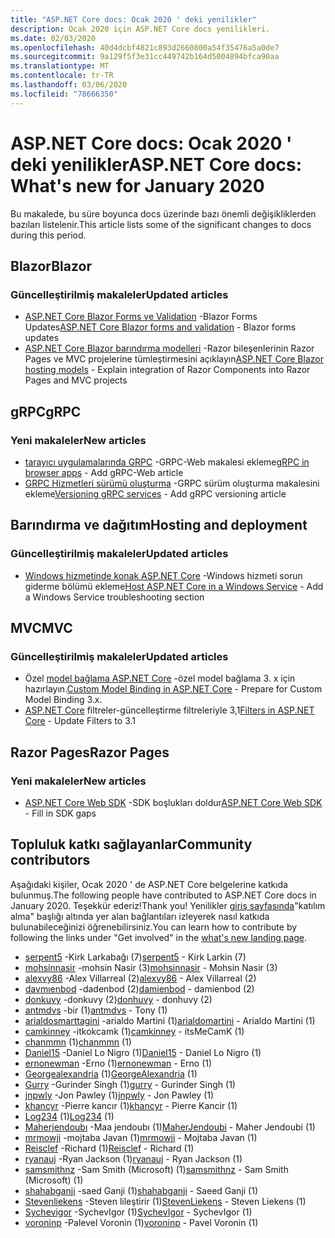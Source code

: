 ```yaml
---
title: "ASP.NET Core docs: Ocak 2020 ' deki yenilikler"
description: Ocak 2020 için ASP.NET Core docs yenilikleri.
ms.date: 02/03/2020
ms.openlocfilehash: 40d4dcbf4821c893d2660800a54f35476a5a0de7
ms.sourcegitcommit: 9a129f5f3e31cc449742b164d5004894bfca90aa
ms.translationtype: MT
ms.contentlocale: tr-TR
ms.lasthandoff: 03/06/2020
ms.locfileid: "78666350"
---
```

# <a name="aspnet-core-docs-whats-new-for-january-2020"></a><span data-ttu-id="543b0-103">ASP.NET Core docs: Ocak 2020 ' deki yenilikler</span><span class="sxs-lookup"><span data-stu-id="543b0-103">ASP.NET Core docs: What's new for January 2020</span></span>

<span data-ttu-id="543b0-104">Bu makalede, bu süre boyunca docs üzerinde bazı önemli değişikliklerden bazıları listelenir.</span><span class="sxs-lookup"><span data-stu-id="543b0-104">This article lists some of the significant changes to docs during this period.</span></span>

## <a name="blazor"></a><span data-ttu-id="543b0-105">Blazor</span><span class="sxs-lookup"><span data-stu-id="543b0-105">Blazor</span></span>

### <a name="updated-articles"></a><span data-ttu-id="543b0-106">Güncelleştirilmiş makaleler</span><span class="sxs-lookup"><span data-stu-id="543b0-106">Updated articles</span></span>

- <span data-ttu-id="543b0-107">[ASP.NET Core Blazor Forms ve Validation](../blazor/forms-validation.md) -Blazor Forms Updates</span><span class="sxs-lookup"><span data-stu-id="543b0-107">[ASP.NET Core Blazor forms and validation](../blazor/forms-validation.md) - Blazor forms updates</span></span>
- <span data-ttu-id="543b0-108">[ASP.NET Core Blazor barındırma modelleri](../blazor/hosting-models.md) -Razor bileşenlerinin Razor Pages ve MVC projelerine tümleştirmesini açıklayın</span><span class="sxs-lookup"><span data-stu-id="543b0-108">[ASP.NET Core Blazor hosting models](../blazor/hosting-models.md) - Explain integration of Razor Components into Razor Pages and MVC projects</span></span>

## <a name="grpc"></a><span data-ttu-id="543b0-109">gRPC</span><span class="sxs-lookup"><span data-stu-id="543b0-109">gRPC</span></span>

### <a name="new-articles"></a><span data-ttu-id="543b0-110">Yeni makaleler</span><span class="sxs-lookup"><span data-stu-id="543b0-110">New articles</span></span>

- <span data-ttu-id="543b0-111">[tarayıcı uygulamalarında GRPC](../grpc/browser.md) -GRPC-Web makalesi ekleme</span><span class="sxs-lookup"><span data-stu-id="543b0-111">[gRPC in browser apps](../grpc/browser.md) - Add gRPC-Web article</span></span>
- <span data-ttu-id="543b0-112">[GRPC Hizmetleri sürümü oluşturma](../grpc/versioning.md) -GRPC sürüm oluşturma makalesini ekleme</span><span class="sxs-lookup"><span data-stu-id="543b0-112">[Versioning gRPC services](../grpc/versioning.md) - Add gRPC versioning article</span></span>

## <a name="hosting-and-deployment"></a><span data-ttu-id="543b0-113">Barındırma ve dağıtım</span><span class="sxs-lookup"><span data-stu-id="543b0-113">Hosting and deployment</span></span>

### <a name="updated-articles"></a><span data-ttu-id="543b0-114">Güncelleştirilmiş makaleler</span><span class="sxs-lookup"><span data-stu-id="543b0-114">Updated articles</span></span>

- <span data-ttu-id="543b0-115">[Windows hizmetinde konak ASP.NET Core](../host-and-deploy/windows-service.md) -Windows hizmeti sorun giderme bölümü ekleme</span><span class="sxs-lookup"><span data-stu-id="543b0-115">[Host ASP.NET Core in a Windows Service](../host-and-deploy/windows-service.md) - Add a Windows Service troubleshooting section</span></span>

## <a name="mvc"></a><span data-ttu-id="543b0-116">MVC</span><span class="sxs-lookup"><span data-stu-id="543b0-116">MVC</span></span>

### <a name="updated-articles"></a><span data-ttu-id="543b0-117">Güncelleştirilmiş makaleler</span><span class="sxs-lookup"><span data-stu-id="543b0-117">Updated articles</span></span>

- <span data-ttu-id="543b0-118">Özel [model bağlama ASP.NET Core](../mvc/advanced/custom-model-binding.md) -özel model bağlama 3. x için hazırlayın.</span><span class="sxs-lookup"><span data-stu-id="543b0-118">[Custom Model Binding in ASP.NET Core](../mvc/advanced/custom-model-binding.md) - Prepare for Custom Model Binding 3.x.</span></span>
- <span data-ttu-id="543b0-119">[ASP.NET Core](../mvc/controllers/filters.md) filtreler-güncelleştirme filtreleriyle 3,1</span><span class="sxs-lookup"><span data-stu-id="543b0-119">[Filters in ASP.NET Core](../mvc/controllers/filters.md) - Update Filters to 3.1</span></span>

## <a name="razor-pages"></a><span data-ttu-id="543b0-120">Razor Pages</span><span class="sxs-lookup"><span data-stu-id="543b0-120">Razor Pages</span></span>

### <a name="new-articles"></a><span data-ttu-id="543b0-121">Yeni makaleler</span><span class="sxs-lookup"><span data-stu-id="543b0-121">New articles</span></span>

- <span data-ttu-id="543b0-122">[ASP.NET Core Web SDK](../razor-pages/web-sdk.md) -SDK boşlukları doldur</span><span class="sxs-lookup"><span data-stu-id="543b0-122">[ASP.NET Core Web SDK](../razor-pages/web-sdk.md) - Fill in SDK gaps</span></span>

## <a name="community-contributors"></a><span data-ttu-id="543b0-123">Topluluk katkı sağlayanlar</span><span class="sxs-lookup"><span data-stu-id="543b0-123">Community contributors</span></span>

<span data-ttu-id="543b0-124">Aşağıdaki kişiler, Ocak 2020 ' de ASP.NET Core belgelerine katkıda bulunmuş.</span><span class="sxs-lookup"><span data-stu-id="543b0-124">The following people have contributed to ASP.NET Core docs in January 2020.</span></span> <span data-ttu-id="543b0-125">Teşekkür ederiz!</span><span class="sxs-lookup"><span data-stu-id="543b0-125">Thank you!</span></span> <span data-ttu-id="543b0-126">Yenilikler [giriş sayfasında](index.yml)"katılım alma" başlığı altında yer alan bağlantıları izleyerek nasıl katkıda bulunabileceğinizi öğrenebilirsiniz.</span><span class="sxs-lookup"><span data-stu-id="543b0-126">You can learn how to contribute by following the links under "Get involved" in the [what's new landing page](index.yml).</span></span>

- <span data-ttu-id="543b0-127">[serpent5](https://github.com/serpent5) -Kirk Larkabağı (7)</span><span class="sxs-lookup"><span data-stu-id="543b0-127">[serpent5](https://github.com/serpent5) - Kirk Larkin (7)</span></span>
- <span data-ttu-id="543b0-128">[mohsinnasir](https://github.com/mohsinnasir) -mohsin Nasir (3)</span><span class="sxs-lookup"><span data-stu-id="543b0-128">[mohsinnasir](https://github.com/mohsinnasir) - Mohsin Nasir (3)</span></span>
- <span data-ttu-id="543b0-129">[alexvy86](https://github.com/alexvy86) -Alex Villarreal (2)</span><span class="sxs-lookup"><span data-stu-id="543b0-129">[alexvy86](https://github.com/alexvy86) - Alex Villarreal (2)</span></span>
- <span data-ttu-id="543b0-130">[davmıenbod](https://github.com/damienbod) -dadenbod (2)</span><span class="sxs-lookup"><span data-stu-id="543b0-130">[damienbod](https://github.com/damienbod) - damienbod (2)</span></span>
- <span data-ttu-id="543b0-131">[donkuvy](https://github.com/donhuvy) -donkuvy (2)</span><span class="sxs-lookup"><span data-stu-id="543b0-131">[donhuvy](https://github.com/donhuvy) - donhuvy (2)</span></span>
- <span data-ttu-id="543b0-132">[antmdvs](https://github.com/antmdvs) -bir (1)</span><span class="sxs-lookup"><span data-stu-id="543b0-132">[antmdvs](https://github.com/antmdvs) - Tony (1)</span></span>
- <span data-ttu-id="543b0-133">[arialdosmarttagini](https://github.com/arialdomartini) -arialdo Martini (1)</span><span class="sxs-lookup"><span data-stu-id="543b0-133">[arialdomartini](https://github.com/arialdomartini) - Arialdo Martini (1)</span></span>
- <span data-ttu-id="543b0-134">[camkinney](https://github.com/camkinney) -itkokcamk (1)</span><span class="sxs-lookup"><span data-stu-id="543b0-134">[camkinney](https://github.com/camkinney) - itsMeCamK (1)</span></span>
- <span data-ttu-id="543b0-135">[chanmmn](https://github.com/chanmmn) (1)</span><span class="sxs-lookup"><span data-stu-id="543b0-135">[chanmmn](https://github.com/chanmmn) (1)</span></span>
- <span data-ttu-id="543b0-136">[Daniel15](https://github.com/Daniel15) -Daniel Lo Nigro (1)</span><span class="sxs-lookup"><span data-stu-id="543b0-136">[Daniel15](https://github.com/Daniel15) - Daniel Lo Nigro (1)</span></span>
- <span data-ttu-id="543b0-137">[ernonewman](https://github.com/ernonewman) -Erno (1)</span><span class="sxs-lookup"><span data-stu-id="543b0-137">[ernonewman](https://github.com/ernonewman) - Erno (1)</span></span>
- <span data-ttu-id="543b0-138">[Georgealexandria](https://github.com/GeorgeAlexandria) (1)</span><span class="sxs-lookup"><span data-stu-id="543b0-138">[GeorgeAlexandria](https://github.com/GeorgeAlexandria) (1)</span></span>
- <span data-ttu-id="543b0-139">[Gurry](https://github.com/gurry) -Gurinder Singh (1)</span><span class="sxs-lookup"><span data-stu-id="543b0-139">[gurry](https://github.com/gurry) - Gurinder Singh (1)</span></span>
- <span data-ttu-id="543b0-140">[jnpwly](https://github.com/jnpwly) -Jon Pawley (1)</span><span class="sxs-lookup"><span data-stu-id="543b0-140">[jnpwly](https://github.com/jnpwly) - Jon Pawley (1)</span></span>
- <span data-ttu-id="543b0-141">[khancyr](https://github.com/khancyr) -Pierre kancır (1)</span><span class="sxs-lookup"><span data-stu-id="543b0-141">[khancyr](https://github.com/khancyr) - Pierre Kancir (1)</span></span>
- <span data-ttu-id="543b0-142">[Log234](https://github.com/Log234) (1)</span><span class="sxs-lookup"><span data-stu-id="543b0-142">[Log234](https://github.com/Log234) (1)</span></span>
- <span data-ttu-id="543b0-143">[Maherjendoubı](https://github.com/MaherJendoubi) -Maa jendoubı (1)</span><span class="sxs-lookup"><span data-stu-id="543b0-143">[MaherJendoubi](https://github.com/MaherJendoubi) - Maher Jendoubi (1)</span></span>
- <span data-ttu-id="543b0-144">[mrmowji](https://github.com/mrmowji) -mojtaba Javan (1)</span><span class="sxs-lookup"><span data-stu-id="543b0-144">[mrmowji](https://github.com/mrmowji) - Mojtaba Javan (1)</span></span>
- <span data-ttu-id="543b0-145">[Reisclef](https://github.com/Reisclef) -Richard (1)</span><span class="sxs-lookup"><span data-stu-id="543b0-145">[Reisclef](https://github.com/Reisclef) - Richard (1)</span></span>
- <span data-ttu-id="543b0-146">[ryanauj](https://github.com/ryanauj) -Ryan Jackson (1)</span><span class="sxs-lookup"><span data-stu-id="543b0-146">[ryanauj](https://github.com/ryanauj) - Ryan Jackson (1)</span></span>
- <span data-ttu-id="543b0-147">[samsmithnz](https://github.com/samsmithnz) -Sam Smith (Microsoft) (1)</span><span class="sxs-lookup"><span data-stu-id="543b0-147">[samsmithnz](https://github.com/samsmithnz) - Sam Smith (Microsoft) (1)</span></span>
- <span data-ttu-id="543b0-148">[shahabganji](https://github.com/shahabganji) -saed Ganji (1)</span><span class="sxs-lookup"><span data-stu-id="543b0-148">[shahabganji](https://github.com/shahabganji) - Saeed Ganji (1)</span></span>
- <span data-ttu-id="543b0-149">[Stevenliekens](https://github.com/StevenLiekens) -Steven lileştirir (1)</span><span class="sxs-lookup"><span data-stu-id="543b0-149">[StevenLiekens](https://github.com/StevenLiekens) - Steven Liekens (1)</span></span>
- <span data-ttu-id="543b0-150">[Sychevigor](https://github.com/SychevIgor) -SychevIgor (1)</span><span class="sxs-lookup"><span data-stu-id="543b0-150">[SychevIgor](https://github.com/SychevIgor) - SychevIgor (1)</span></span>
- <span data-ttu-id="543b0-151">[voroninp](https://github.com/voroninp) -Palevel Voronin (1)</span><span class="sxs-lookup"><span data-stu-id="543b0-151">[voroninp](https://github.com/voroninp) - Pavel Voronin (1)</span></span>
